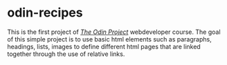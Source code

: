 # odin-recipes

This is the first project of *[The Odin Project](https://www.theodinproject.com/dashboard)* webdeveloper course. The goal of this simple project is to use basic html elements such as paragraphs, headings, lists, images to define different html pages that are linked together through the use of relative links.